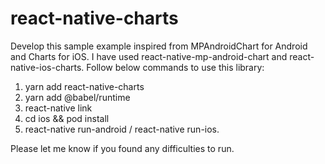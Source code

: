 # react-native-charts
Develop this sample example inspired from  MPAndroidChart for Android and Charts for iOS.
I have used react-native-mp-android-chart and react-native-ios-charts.
Follow below commands to use this library:

1. yarn add react-native-charts
2. yarn add @babel/runtime
3. react-native link
4. cd ios && pod install
5. react-native run-android / react-native run-ios.

Please let me know if you found any difficulties to run.
